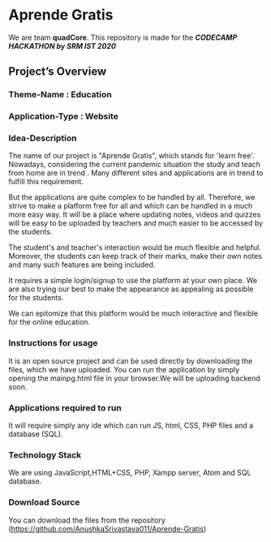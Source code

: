 # Aprende Gratis

We are team **quadCore**. This repository is made for the ***CODECAMP HACKATHON by SRM IST 2020***

## Project’s Overview
### Theme-Name : Education
### Application-Type : Website

### Idea-Description
The name of our project is "Aprende Gratis", which stands for 'learn free'. Nowadays, considering the current pandemic situation the study and teach from home are in trend . Many different sites and applications are in trend to fulfill this requirement.

But the applications are quite complex to be handled by all. Therefore, we strive to make a platform free for all and which can be handled in a much more easy way. It will be a place where updating notes, videos and quizzes will be easy to be uploaded by teachers and much easier to be accessed by the students.

The student's and teacher's interaction would be much flexible and helpful. Moreover, the students can keep track of their marks, make their own notes and many such features are being included.

It requires a simple login/signup to use the platform at your own place. We are also trying our best to make the appearance as appealing as possible for the students.

We can epitomize that this platform would be much interactive and flexible for the online education.


### Instructions for usage

It is an open source project and can be used directly by downloading the files, which we have uploaded.
You can run the application by simply opening the mainpg.html file in your browser.We will be uploading backend soon.


### Applications required to run

It will require simply any ide which can run JS, html, CSS, PHP files and a database (SQL).

### Technology Stack

We are using JavaScript,HTML+CSS, PHP, Xampp server, Atom and SQL database.

### Download Source

You can download the files from the repository (https://github.com/AnushkaSrivastava011/Aprende-Gratis)
